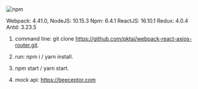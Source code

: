 ![npm](https://img.shields.io/npm/v/npm?style=plastic)

Webpack: 4.41.0,
NodeJS: 10.15.3
Npm: 6.4.1
ReactJS: 16.10.1
Redux: 4.0.4
Antd: 3.23.5

1. command line: git clone https://github.com/pktai/webpack-react-axios-router.git.
2. run: npm i / yarn install.
3. npm start / yarn start.


4. mock api: https://beeceptor.com
